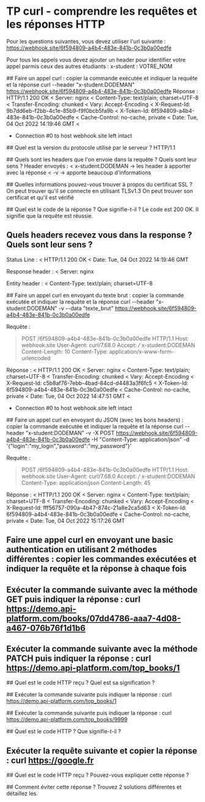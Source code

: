 # TP curl - comprendre les requêtes et les réponses HTTP

Pour les questions suivantes, vous devez utiliser l'url suivante : https://webhook.site/6f594809-a4b4-483e-841b-0c3b0a00edfe

Pour tous les appels vous devez ajouter un header pour identifier votre appel parmis ceux des autres étudiants : x-student : VOTRE_NOM

## Faire un appel curl : copier la commande exécutée et indiquer la requête et la réponse
curl --header "x-student:DODEMAN" https://webhook.site/6f594809-a4b4-483e-841b-0c3b0a00edfe
Réponse :
HTTP/1.1 200 OK
< Server: nginx
< Content-Type: text/plain; charset=UTF-8
< Transfer-Encoding: chunked
< Vary: Accept-Encoding
< X-Request-Id: 9b7dd6eb-f2bb-4c1e-85b9-f9f0bcb5fa9b
< X-Token-Id: 6f594809-a4b4-483e-841b-0c3b0a00edfe
< Cache-Control: no-cache, private
< Date: Tue, 04 Oct 2022 14:19:46 GMT
<
* Connection #0 to host webhook.site left intact

## Quel est la version du protocole utilisé par le serveur ?
HTTP/1.1 

## Quels sont les headers que l'on envoie dans la requête ? Quels sont leur sens ?
Header envoyés :
< x-student:DODEMAN -> les header à apporter avec la réponse 
< -v -> apporte beaucoup d'informations 

## Quelles informations pouvez-vous trouver à propos du certificat SSL ?
On peut trouver qu'il se connecte en utilisant TLSv1.3 
On peut trouver son certificat et qu'il est vérifié 

## Quel est le code de la réponse ? Que signifie-t-il ?
Le code est 200 OK. Il signifie que la requête est réussie. 

## Quels headers recevez vous dans la response ? Quels sont leur sens ?
Status Line : 
< HTTP/1.1 200 OK 
< Date: Tue, 04 Oct 2022 14:19:46 GMT

Response header :
< Server: nginx

Entity header : 
< Content-Type: text/plain; charset=UTF-8

## Faire un appel curl en envoyant du texte brut : copier la commande exécutée et indiquer la requête et la réponse
curl --header "x-student:DODEMAN" -v --data "texte_brut" https://webhook.site/6f594809-a4b4-483e-841b-0c3b0a00edfe

Requête :
> POST /6f594809-a4b4-483e-841b-0c3b0a00edfe HTTP/1.1
> Host: webhook.site
> User-Agent: curl/7.68.0
> Accept: */*
> x-student:DODEMAN
> Content-Length: 10
> Content-Type: application/x-www-form-urlencoded

Réponse :
< HTTP/1.1 200 OK
< Server: nginx
< Content-Type: text/plain; charset=UTF-8
< Transfer-Encoding: chunked
< Vary: Accept-Encoding
< X-Request-Id: c5b8af76-7ebb-4bad-84cd-d4483a3f6fc5
< X-Token-Id: 6f594809-a4b4-483e-841b-0c3b0a00edfe
< Cache-Control: no-cache, private
< Date: Tue, 04 Oct 2022 14:47:51 GMT
<
* Connection #0 to host webhook.site left intact

## Faire un appel curl en envoyant du JSON (avec les bons headers) : copier la commande exécutée et indiquer la requête et la réponse
curl --header "x-student:DODEMAN" -v -X POST https://webhook.site/6f594809-a4b4-483e-841b-0c3b0a00edfe 
-H "Content-Type: application/json" -d '{"login":"my_login","password":"my_password"}'

Requête :
> POST /6f594809-a4b4-483e-841b-0c3b0a00edfe HTTP/1.1
> Host: webhook.site
> User-Agent: curl/7.68.0
> Accept: */*
> x-student:DODEMAN
> Content-Type: application/json
> Content-Length: 45

Réponse : 
< HTTP/1.1 200 OK
< Server: nginx
< Content-Type: text/plain; charset=UTF-8
< Transfer-Encoding: chunked
< Vary: Accept-Encoding
< X-Request-Id: fff56757-090a-4b47-874c-21a8e2ca5d63
< X-Token-Id: 6f594809-a4b4-483e-841b-0c3b0a00edfe
< Cache-Control: no-cache, private
< Date: Tue, 04 Oct 2022 15:17:26 GMT

## Faire une appel curl en envoyant une basic authentication en utilisant 2 méthodes différentes : copier les commandes exécutées et indiquer la requête et la réponse à chaque fois 


## Exécuter la commande suivante avec la méthode GET puis indiquer la réponse : curl https://demo.api-platform.com/books/07dd4786-aaa7-4d08-a467-076b76f1d1b6 


## Exécuter la commande suivante avec la méthode PATCH  puis indiquer la réponse : curl https://demo.api-platform.com/top_books/1


## Quel est le code HTTP reçu ? Quel est sa signification ?


## Exécuter la commande suivante puis indiquer la réponse : curl https://demo.api-platform.com/top_books/1


## Exécuter la commande suivante puis indiquer la réponse : curl https://demo.api-platform.com/top_books/9999


## Quel est le code HTTP ? Que signifie-t-il ?


## Exécuter la requête suivante et copier la réponse : curl https://google.fr


## Quel est le code HTTP reçu ? Pouvez-vous expliquer cette réponse ?


## Comment éviter cette réponse ? Trouvez 2 solutions différentes et détaillez les.
